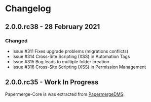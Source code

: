 # Changelog



## 2.0.0.rc38 - 28 February 2021

### Changed

- Issue #311 Fixes upgrade problems (migrations conflicts)
- Issue #314 Cross-Site Scripting (XSS) in Automation Tags
- Issue #315 Bug leads to multiple folder creation 
- Issue #316 Cross-Site Scripting (XSS) in Permission Management


## 2.0.0.rc35 - Work In Progress

Papermerge-Core is was extracted from [PapermergeDMS](https://github.com/ciur/papermerge).

